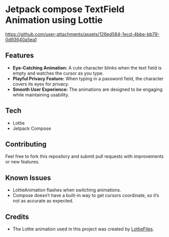 # Jetpack compose TextField Animation using Lottie


https://github.com/user-attachments/assets/126ed584-1ecd-4bbe-bb79-0d93640a5ea1


## Features
- **Eye-Catching Animation:** A cute character blinks when the text field is empty and watches the cursor as you type.
- **Playful Privacy Feature:** When typing in a password field, the character covers its eyes for privacy.
- **Smooth User Experience:** The animations are designed to be engaging while maintaining usability.

## Tech
- Lottie
- Jetpack Compose

## Contributing
Feel free to fork this repository and submit pull requests with improvements or new features.

## Known Issues
- LottieAnimation flashes when switching animations.
- Compose doesn’t have a built-in way to get cursors coordinate, so it’s not as accurate as expected.

## Credits
- The Lottie animation used in this project was created by [LottieFiles](https://lottiefiles.com).  
